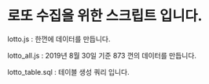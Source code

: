# 로또 수집을 위한 스크립트 입니다.

lotto.js : 한껀에 데이터를 만듭니다.

lotto_all.js : 2019년 8월 30일 기준 873 껀의 데이터를 만듭니다.

lotto_table.sql : 테이블 생성 쿼리 입니다.

